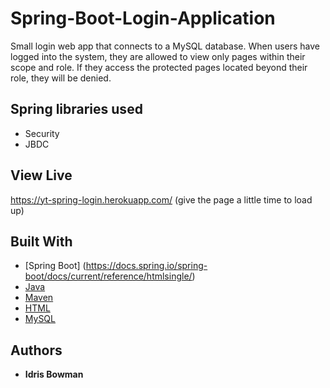 # Spring-Boot-Login-Application

Small login web app that connects to a MySQL database. When users have logged into the system, they are allowed to view only pages within their scope and role. If they access the protected pages located beyond their role, they will be denied.

## Spring libraries used
* Security
* JBDC

## View Live
https://yt-spring-login.herokuapp.com/
(give the page a little time to load up)

## Built With

* [Spring Boot] (https://docs.spring.io/spring-boot/docs/current/reference/htmlsingle/) 
* [Java](https://rometools.github.io/rome/)
* [Maven](https://maven.apache.org)
* [HTML](https://developer.mozilla.org/en-US/docs/Web/HTML)
* [MySQL](https://www.mysql.com/)

## Authors

* **Idris Bowman** 

